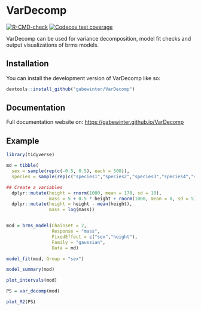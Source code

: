 
<!-- README.md is generated from README.Rmd. Please edit that file -->

# VarDecomp

<!-- badges: start -->

[![R-CMD-check](https://github.com/gabewinter/VarDecomp/actions/workflows/R-CMD-check.yaml/badge.svg)](https://github.com/gabewinter/VarDecomp/actions/workflows/R-CMD-check.yaml)
[![Codecov test
coverage](https://codecov.io/gh/gabewinter/VarDecomp/branch/main/graph/badge.svg)](https://app.codecov.io/gh/gabewinter/VarDecomp?branch=main)
<!-- badges: end -->

VarDecomp can be used for variance decomposition, model fit checks and
output visualizations of brms models.

## Installation

You can install the development version of VarDecomp like so:

``` r
devtools::install_github("gabewinter/VarDecomp")
```

## Documentation

Full documentation website on: <https://gabewinter.github.io/VarDecomp>

## Example

``` r
library(tidyverse)

md = tibble(
  sex = sample(rep(c(-0.5, 0.5), each = 500)),
  species = sample(rep(c("species1","species2","species3","species4","species5"), each = 200))) %>% 

## Create a variables 
  dplyr::mutate(height = rnorm(1000, mean = 170, sd = 10),
                mass = 5 + 0.5 * height + rnorm(1000, mean = 0, sd = 5)) %>% 
  dplyr::mutate(height = height - mean(height),
                mass = log(mass))


mod = brms_model(Chainset = 2,
                 Response = "mass", 
                 FixedEffect = c("sex","height"), 
                 Family = "gaussian", 
                 Data = md)

model_fit(mod, Group = "sex")

model_summary(mod)

plot_intervals(mod)

PS = var_decomp(mod)

plot_R2(PS)
```
